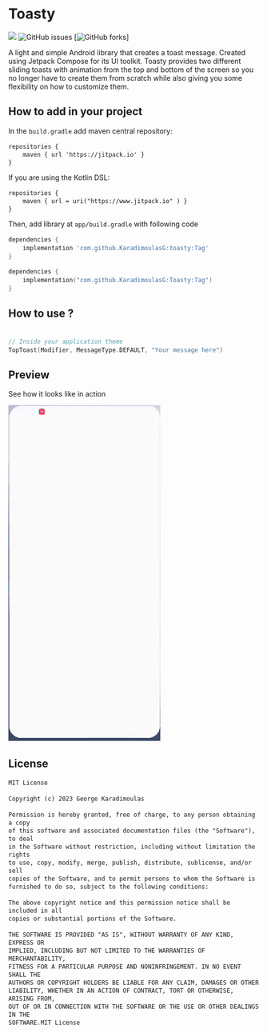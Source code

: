 # Toasty

[![](https://jitpack.io/v/KaradimoulasG/Toasty.svg)](https://jitpack.io/#KaradimoulasG/Toasty) ![GitHub issues](https://img.shields.io/github/issues/KaradimoulasG/Toasty)  [![GitHub forks](https://img.shields.io/github/forks/KaradimoulasG/Toasty)]

A light and simple Android library that creates a toast message.
Created using Jetpack Compose for its UI toolkit. Toasty provides two different sliding toasts with animation from the top and bottom of the screen so you no longer have to create them from scratch while also giving you some flexibility on how to customize them.

## How to add in your project
In the `build.gradle` add maven central repository:
```
repositories {
    maven { url 'https://jitpack.io' }
}
```

If you are using the Kotlin DSL:

```
repositories {
    maven { url = uri("https://www.jitpack.io" ) }
}
```

Then, add library at `app/build.gradle` with following code
```groovy
dependencies {
    implementation 'com.github.KaradimoulasG:toasty:Tag'
}
```

```Kotlin
dependencies {
    implementation("com.github.KaradimoulasG:Toasty:Tag")
}
```


## How to use ?


```kotlin

// Inside your application theme
TopToast(Modifier, MessageType.DEFAULT, "Your message here")

```

## Preview
 
See how it looks like in action

![](https://github.com/KaradimoulasG/Toasty/blob/master/screenshots/usage.gif)

## License
```
MIT License

Copyright (c) 2023 George Karadimoulas

Permission is hereby granted, free of charge, to any person obtaining a copy
of this software and associated documentation files (the "Software"), to deal
in the Software without restriction, including without limitation the rights
to use, copy, modify, merge, publish, distribute, sublicense, and/or sell
copies of the Software, and to permit persons to whom the Software is
furnished to do so, subject to the following conditions:

The above copyright notice and this permission notice shall be included in all
copies or substantial portions of the Software.

THE SOFTWARE IS PROVIDED "AS IS", WITHOUT WARRANTY OF ANY KIND, EXPRESS OR
IMPLIED, INCLUDING BUT NOT LIMITED TO THE WARRANTIES OF MERCHANTABILITY,
FITNESS FOR A PARTICULAR PURPOSE AND NONINFRINGEMENT. IN NO EVENT SHALL THE
AUTHORS OR COPYRIGHT HOLDERS BE LIABLE FOR ANY CLAIM, DAMAGES OR OTHER
LIABILITY, WHETHER IN AN ACTION OF CONTRACT, TORT OR OTHERWISE, ARISING FROM,
OUT OF OR IN CONNECTION WITH THE SOFTWARE OR THE USE OR OTHER DEALINGS IN THE
SOFTWARE.MIT License
```
